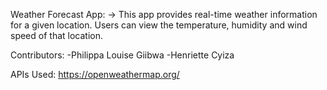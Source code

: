 Weather Forecast App:
-> This app provides real-time weather information for a given location. Users can view the temperature, humidity and wind speed of that location. 

Contributors:
-Philippa Louise Giibwa
-Henriette Cyiza

APIs Used:
https://openweathermap.org/
